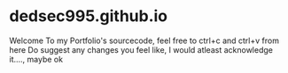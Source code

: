 # dedsec995.github.io
Welcome To my Portfolio's sourcecode, feel free to ctrl+c and ctrl+v from here
Do suggest any changes you feel like, I would atleast acknowledge it...., maybe ok